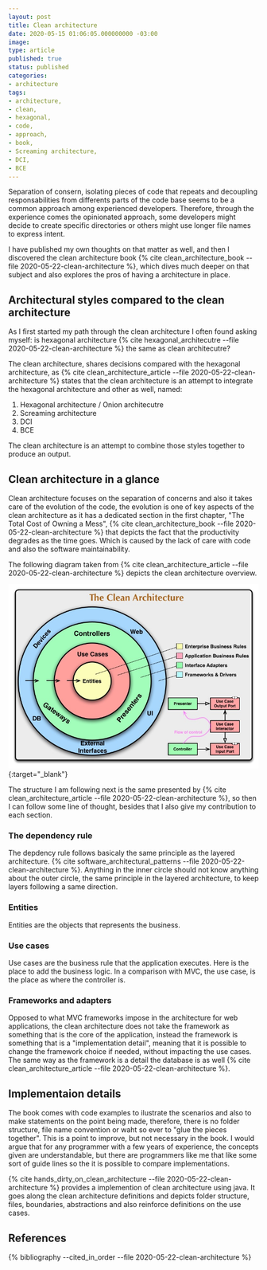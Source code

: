 ```yaml
---
layout: post
title: Clean architecture
date: 2020-05-15 01:06:05.000000000 -03:00
image: 
type: article
published: true
status: published
categories:
- architecture
tags:
- architecture,
- clean,
- hexagonal,
- code,
- approach,
- book,
- Screaming architecture,
- DCI,
- BCE
---
```


Separation of consern, isolating pieces of code that repeats and decoupling
responsabilities from differents parts of the code base seems to be a
common approach among experienced developers. Therefore, through the experience
comes the opinionated approach, some developers might decide to create
specific directories or others might use longer file names to express intent.

I have published my own thoughts on that matter as well, and then I discovered
the clean architecture book {% cite clean_architecture_book --file 2020-05-22-clean-architecture %},
which dives much deeper on that subject and also explores the pros of
having a architecture in place.

## Architectural styles compared to the clean architecture

As I first started my path through the clean architecture I often found asking myself: is
hexagonal architecture {% cite hexagonal_architecutre --file 2020-05-22-clean-architecture %}
the same as clean architecutre?

The clean architecture, shares decisions compared with the hexagonal architecture,
as {% cite clean_architecture_article --file 2020-05-22-clean-architecture %}
states that the clean architecture is an attempt to integrate the hexagonal
architecture and other as well, named:

1. Hexagonal architecture / Onion architecutre
2. Screaming architecture
3. DCI
4. BCE

The clean architecture is an attempt to combine those styles together to produce
an output.

## Clean architecture in a glance

Clean architecture focuses on the separation of concerns and also it takes
care of the evolution of the code, the evolution is one of key aspects of the
clean architecture as it has a dedicated section in the first chapter, "The Total Cost of Owning a Mess",
{% cite clean_architecture_book --file 2020-05-22-clean-architecture %}
that depicts the fact that the productivity degrades as the time goes. Which
is caused by the lack of care with code and also the software maintainability. 

The following diagram taken from {% cite clean_architecture_article --file 2020-05-22-clean-architecture %}
depicts the clean architecture overview.

[![Clean architecture diagram](/images/posts/2020-05-22-clean-architecture/CleanArchitecture.jpg)](/images/posts/2020-05-22-clean-architecture/CleanArchitecture.jpg){:target="_blank"}

The structure I am following next is the same presented by {% cite clean_architecture_article --file 2020-05-22-clean-architecture %},
so then I can follow some line of thought, besides that I also give my contribution
to each section.

### The dependency rule

The depdency rule follows basicaly the same principle as the layered architecture.
{% cite software_architectural_patterns --file 2020-05-22-clean-architecture %}. Anything
in the inner circle should not know anything about the outer circle, the same principle
in the layered architecture, to keep layers following a same direction.

### Entities

Entities are the objects that represents the business.

### Use cases

Use cases are the business rule that the application executes. Here is the place
to add the business logic. In a comparison with MVC, the use case, is the place
as where the controller is.

### Frameworks and adapters

Opposed to what MVC frameworks impose in the architecture for web applications,
the clean architecture does not take the framework as something that is the core
of the application, instead the framework is something that is a "implementation
detail", meaning that it is possible to change the framework choice if needed,
without impacting the use cases. The same way as the framework is a detail
the database is as well {% cite clean_architecture_article --file 2020-05-22-clean-architecture %}.

## Implementaion details

The book comes with code examples to ilustrate the scenarios and also to make
statements on the point being made, therefore, there is no folder structure,
file name convention or waht so ever to "glue the pieces together". This is a
point to improve, but not necessary in the book. I would argue that for any programmer
with a few years of experience, the concepts given are understandable, but
there are programmers like me that like some sort of guide lines so the
it is possible to compare implementations.

{% cite hands_dirty_on_clean_architecture --file 2020-05-22-clean-architecture %}
provides a implemention of clean architecture using java. It goes along the
clean architecture definitions and depicts folder structure, files, boundaries,
abstractions and also reinforce definitions on the use cases.

## References

{% bibliography --cited_in_order --file 2020-05-22-clean-architecture %}

<!-- 12 factors to consider when chosing frameworks https://www.zend.com/blog/php-frameworks-top-12-factors-consider
student summary: http://courses.cecs.anu.edu.au/courses/CSPROJECTS/19S2/reports/u6052043_report.pdf
another student summary: http://courses.cecs.anu.edu.au/courses/CSPROJECTS/19S1/reports/u6022913_report.pdf
https://www.youtube.com/watch?v=5OjqD-ow8GE GOTO 2018 - Modular Monoliths - Simon Brown -->